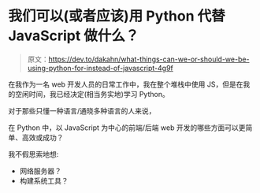 # 我们可以(或者应该)用 Python 代替 JavaScript 做什么？

> 原文：<https://dev.to/dakahn/what-things-can-we-or-should-we-be-using-python-for-instead-of-javascript-4g9f>

在我作为一名 web 开发人员的日常工作中，我在整个堆栈中使用 JS，但是在我的空闲时间，我已经决定(相当务实地)学习 Python。

对于那些只懂一种语言/通晓多种语言的人来说，

在 Python 中，以 JavaScript 为中心的前端/后端 web 开发的哪些方面可以更简单、高效或成功？

我不假思索地想:

*   网络服务器？
*   构建系统工具？